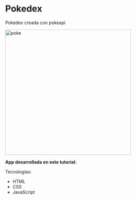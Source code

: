 # Pokedex
Pokedex creada con pokeapi

<img src="https://i.ibb.co/ygyy0jz/Screen-Shot-2021-06-04-at-20-06-58.png" alt="poke" border="0"  width="400" />

**App desarrollada en este tutorial:** 

Tecnologías:
- HTML
- CSS
- JavaScript
